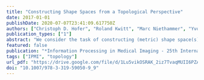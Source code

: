 ```yaml
---
title: "Constructing Shape Spaces from a Topological Perspective"
date: 2017-01-01
publishDate: 2020-07-07T23:41:09.617750Z
authors: ["Christoph D. Hofer", "Roland Kwitt", "Marc Niethammer", "Yvonne Höller", "Eugen Trinka", "Andreas Uhl"]
publication_types: ["1"]
abstract: "We consider the task of constructing (metric) shape space(s) from a topological perspective. In particular, we present a generic construction scheme and demonstrate how to apply this scheme when shape is interpreted as the differences that remain after factoring out translation, scaling and rotation. This is achieved by leveraging a recently proposed injective functional transform of 2D/3D (binary) objects, based on persistent homology. The resulting shape space is then equipped with a similarity measure that is (1) by design robust to noise and (2) fulfills all metric axioms. From a practical point of view, analyses of object shape can then be carried out directly on segmented objects obtained from some imaging modality without any preprocessing, such as alignment, smoothing, or landmark selection. We demonstrate the utility of the approach on the problem of distinguishing segmented hippocampi from normal controls vs. patients with Alzheimer’s disease in a challenging setup where volume changes are no longer discriminative."
featured: false
publication: "*Information Processing in Medical Imaging - 25th International Conference, IPMI 2017, Boone, NC, USA, June 25-30, 2017, Proceedings*"
tags: ["IPMI", "topology"]
url_pdf: "https://drive.google.com/file/d/1Lu5vikOSRAK_2iz7TvaqMUII6PZADTlF"
doi: "10.1007/978-3-319-59050-9_9"
---
```


